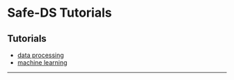 # Safe-DS Tutorials

## Tutorials

-   [data processing](./data_processing.md)
-   [machine learning](./machine_learning.md)

---
